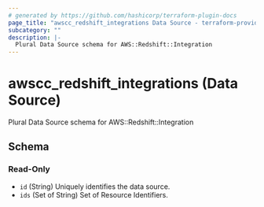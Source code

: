 ```yaml
---
# generated by https://github.com/hashicorp/terraform-plugin-docs
page_title: "awscc_redshift_integrations Data Source - terraform-provider-awscc"
subcategory: ""
description: |-
  Plural Data Source schema for AWS::Redshift::Integration
---
```


# awscc_redshift_integrations (Data Source)

Plural Data Source schema for AWS::Redshift::Integration



<!-- schema generated by tfplugindocs -->
## Schema

### Read-Only

- `id` (String) Uniquely identifies the data source.
- `ids` (Set of String) Set of Resource Identifiers.
